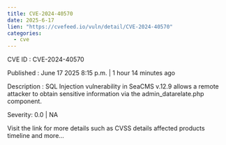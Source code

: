 ```yaml
---
title: CVE-2024-40570
date: 2025-6-17
lien: "https://cvefeed.io/vuln/detail/CVE-2024-40570"
categories:
  - cve
---
```


CVE ID : CVE-2024-40570

Published :  June 17
2025
8:15 p.m. | 1 hour
14 minutes ago

Description : SQL Injection vulnerability in SeaCMS v.12.9 allows a remote attacker to obtain sensitive information via the admin_datarelate.php component.

Severity: 0.0 | NA

Visit the link for more details
such as CVSS details
affected products
timeline
and more...
